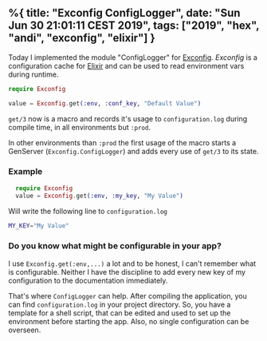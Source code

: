%{ 
  title:  "Exconfig ConfigLogger",
  date: "Sun Jun 30 21:01:11 CEST 2019",
  tags: ["2019", "hex", "andi", "exconfig", "elixir"]
}
---
Today I implemented the module "ConfigLogger" for [Exconfig][].
_Exconfig_ is a configuration cache for [Elixir][] and can be used to read
environment vars during runtime.

```elixir
require Exconfig

value = Exconfig.get(:env, :conf_key, "Default Value")
```
`get/3` now is a macro and records it's usage to `configuration.log` during
compile time, in all environments but `:prod`.

In other environments than `:prod` the first usage of the macro starts
a GenServer (`Exconfig.ConfigLogger`) and adds every use of `get/3` to its state.

### Example
```elixir
  require Exconfig
  value = Exconfig.get(:env, :my_key, "My Value")
```
Will write the following line to `configuration.log`
```sh
MY_KEY="My Value"
```
### Do you know what might be configurable in your app?

I use `Exconfig.get(:env,...)` a lot and to be honest, I can't remember what is configurable. Neither I have the discipline to add every new key of my configuration to the documentation immediately. 

That's where `ConfigLogger` can help. After compiling the application, you can find `configuration.log` in your project directory. So, you have a template for a shell script, that can be edited and used to set up the environment before starting the app. Also, no single configuration can be overseen.


[Elixir]: https://elixirlang.org
[Exconfig]: https://github.com/iboard/exconfig

